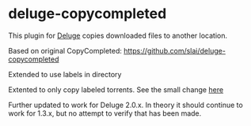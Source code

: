deluge-copycompleted
====================

This plugin for [Deluge][1] copies downloaded files to another location.


  [1]: http://deluge-torrent.org

Based on  original CopyCompleted: https://github.com/slai/deluge-copycompleted

Extended to use labels in directory

Extented to only copy labeled torrents. See the small change [here](https://github.com/pescobar/deluge-CopyCompleted/commit/a308d200fc6bc8b24b1095904563fe4af49bbff1)

Further updated to work for Deluge 2.0.x. In theory it should continue to work for 1.3.x, but no attempt to verify that has been made.